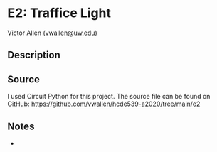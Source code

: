# E2: Traffice Light
Victor Allen (vwallen@uw.edu)
## Description
## Source
I used Circuit Python for this project. The source file can be found on GitHub:
https://github.com/vwallen/hcde539-a2020/tree/main/e2

## Notes
* 